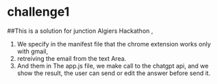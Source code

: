 # challenge1
##This is a solution for junction Algiers Hackathon , 
1. We specify in the manifest file that the chrome extension works only with gmail,
2. retreiving the email from the text Area.
3. And them in The app.js file, we make call to the chatgpt api, and we show the result, the user can send or edit the answer before send it. 
